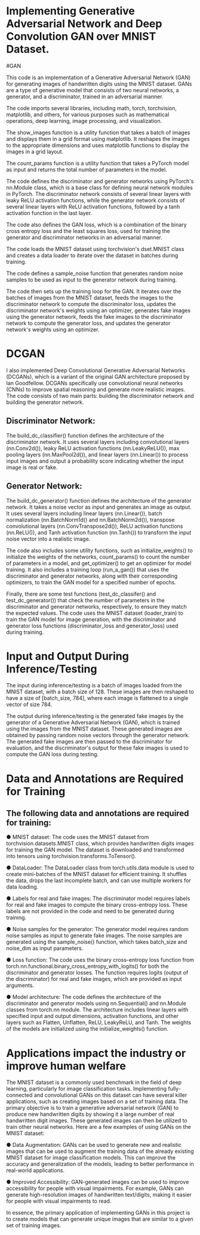# Implementing Generative Adversarial Network and Deep Convolution GAN over MNIST Dataset.

#GAN

This code is an implementation of a Generative Adversarial Network (GAN) for generating images of handwritten digits using the MNIST dataset. GANs are a type of generative model that consists of two neural networks, a generator, and a discriminator, trained in an adversarial manner.

The code imports several libraries, including math, torch, torchvision, matplotlib, and others, for various purposes such as mathematical operations, deep learning, image processing, and visualization.

The show_images function is a utility function that takes a batch of images and displays them in a grid format using matplotlib. It reshapes the images to the appropriate dimensions and uses matplotlib functions to display the images in a grid layout.

The count_params function is a utility function that takes a PyTorch model as input and returns the total number of parameters in the model.

The code defines the discriminator and generator networks using PyTorch's nn.Module class, which is a base class for defining neural network modules in PyTorch. The discriminator network consists of several linear layers with leaky ReLU activation functions, while the generator network consists of several linear layers with ReLU activation functions, followed by a tanh activation function in the last layer.

The code also defines the GAN loss, which is a combination of the binary cross entropy loss and the least squares loss, used for training the generator and discriminator networks in an adversarial manner.

The code loads the MNIST dataset using torchvision's dset.MNIST class and creates a data loader to iterate over the dataset in batches during training.

The code defines a sample_noise function that generates random noise samples to be used as input to the generator network during training.

The code then sets up the training loop for the GAN. It iterates over the batches of images from the MNIST dataset, feeds the images to the discriminator network to compute the discriminator loss, updates the discriminator network's weights using an optimizer, generates fake images using the generator network, feeds the fake images to the discriminator network to compute the generator loss, and updates the generator network's weights using an optimizer.


# DCGAN

I also implemented Deep Convolutional Generative Adversarial Networks (DCGANs), which is a variant of the original GAN architecture proposed by Ian Goodfellow. DCGANs specifically use convolutional neural networks (CNNs) to improve spatial reasoning and generate more realistic images.
The code consists of two main parts: building the discriminator network and building the generator network.

## Discriminator Network:

The build_dc_classifier() function defines the architecture of the discriminator network. It uses several layers including convolutional layers (nn.Conv2d()), leaky ReLU activation functions (nn.LeakyReLU()), max pooling layers (nn.MaxPool2d()), and linear layers (nn.Linear()) to process input images and output a probability score indicating whether the input image is real or fake.

## Generator Network:

The build_dc_generator() function defines the architecture of the generator network. It takes a noise vector as input and generates an image as output. It uses several layers including linear layers (nn.Linear()), batch normalization (nn.BatchNorm1d() and nn.BatchNorm2d()), transpose convolutional layers (nn.ConvTranspose2d()), ReLU activation functions (nn.ReLU()), and Tanh activation function (nn.Tanh()) to transform the input noise vector into a realistic image.

The code also includes some utility functions, such as initialize_weights() to initialize the weights of the networks, count_params() to count the number of parameters in a model, and get_optimizer() to get an optimizer for model training. It also includes a training loop (run_a_gan()) that uses the discriminator and generator networks, along with their corresponding optimizers, to train the GAN model for a specified number of epochs.

Finally, there are some test functions (test_dc_classifer() and test_dc_generator()) that check the number of parameters in the discriminator and generator networks, respectively, to ensure they match the expected values. The code uses the MNIST dataset (loader_train) to train the GAN model for image generation, with the discriminator and generator loss functions (discriminator_loss and generator_loss) used during training.

# Input and Output During Inference/Testing

The input during inference/testing is a batch of images loaded from the MNIST dataset, with a batch size of 128. These images are then reshaped to have a size of [batch_size, 784], where each image is flattened to a single vector of size 784.

The output during inference/testing is the generated fake images by the generator of a Generative Adversarial Network (GAN), which is trained using the images from the MNIST dataset. These generated images are obtained by passing random noise vectors through the generator network. The generated fake images are then passed to the discriminator for evaluation, and the discriminator's output for these fake images is used to compute the GAN loss during testing.

# Data and Annotations are Required for Training

## The following data and annotations are required for training:

● MNIST dataset: The code uses the MNIST dataset from torchvision.datasets.MNIST class, which provides handwritten digits images for training the GAN model. The dataset is downloaded and transformed into tensors using torchvision.transforms.ToTensor().

● DataLoader: The DataLoader class from torch.utils.data module is used to create mini-batches of the MNIST dataset for efficient training. It shuffles the data, drops the last incomplete batch, and can use multiple workers for data loading.

● Labels for real and fake images: The discriminator model requires labels for real and fake images to compute the binary cross-entropy loss. These labels are not provided in the code and need to be generated during training.

● Noise samples for the generator: The generator model requires random noise samples as input to generate fake images. The noise samples are generated using the sample_noise() function, which takes batch_size and noise_dim as input parameters.

● Loss function: The code uses the binary cross-entropy loss function from torch.nn.functional.binary_cross_entropy_with_logits() for both the discriminator and generator losses. The function requires logits (output of the discriminator) for real and fake images, which are provided as input arguments.

● Model architecture: The code defines the architecture of the discriminator and generator models using nn.Sequential() and nn.Module classes from torch.nn module. The architecture includes linear layers with specified input and output dimensions, activation functions, and other layers such as Flatten, Unflatten, ReLU, LeakyReLU, and Tanh. The weights of the models are initialized using the initialize_weights() function.

# Applications impact the industry or improve human welfare

The MNIST dataset is a commonly used benchmark in the field of deep learning, particularly for image classification tasks. Implementing fully-connected and convolutional GANs on this dataset can have several killer applications, such as creating images based on a set of training data. The primary objective is to train a generative adversarial network (GAN) to produce new handwritten digits by showing it a large number of real handwritten digit images. These generated images can then be utilized to train other neural networks. Here are a few examples of using GANs on the MNIST dataset:

● Data Augmentation: GANs can be used to generate new and realistic images that can be used to augment the training data of the already existing MNIST dataset for image classification models. This can improve the accuracy and generalization of the models, leading to better performance in real-world applications.

● Improved Accessibility: GAN-generated images can be used to improve accessibility for people with visual impairments. For example, GANs can generate high-resolution images of handwritten text/digits, making it easier for people with visual impairments to read.

In essence, the primary application of implementing GANs in this project is to create models that can generate unique images that are similar to a given set of training images.
